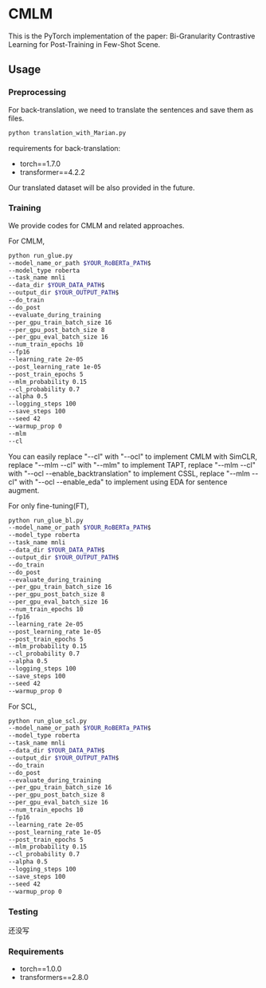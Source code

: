 # CMLM

This is the PyTorch implementation of the paper: Bi-Granularity Contrastive Learning for Post-Training in Few-Shot Scene.

## Usage

### Preprocessing

For back-translation, we need to translate the sentences and save them as files.
```bash
python translation_with_Marian.py
```
requirements for back-translation:
- torch==1.7.0
- transformer==4.2.2

Our translated dataset will be also provided in the future.

### Training

We provide codes for CMLM and related approaches.

For CMLM,
```bash
python run_glue.py 
--model_name_or_path $YOUR_RoBERTa_PATH$ 
--model_type roberta 
--task_name mnli 
--data_dir $YOUR_DATA_PATH$ 
--output_dir $YOUR_OUTPUT_PATH$ 
--do_train 
--do_post 
--evaluate_during_training 
--per_gpu_train_batch_size 16 
--per_gpu_post_batch_size 8 
--per_gpu_eval_batch_size 16 
--num_train_epochs 10 
--fp16 
--learning_rate 2e-05 
--post_learning_rate 1e-05 
--post_train_epochs 5 
--mlm_probability 0.15 
--cl_probability 0.7 
--alpha 0.5 
--logging_steps 100 
--save_steps 100 
--seed 42 
--warmup_prop 0 
--mlm 
--cl
```
You can easily replace "--cl" with "--ocl" to implement CMLM with SimCLR, replace "--mlm --cl" with "--mlm" to implement TAPT, replace "--mlm --cl" with "--ocl --enable_backtranslation" to implement CSSL, replace "--mlm --cl" with "--ocl --enable_eda" to implement using EDA for sentence augment.

For only fine-tuning(FT),
```bash
python run_glue_bl.py 
--model_name_or_path $YOUR_RoBERTa_PATH$ 
--model_type roberta 
--task_name mnli 
--data_dir $YOUR_DATA_PATH$ 
--output_dir $YOUR_OUTPUT_PATH$ 
--do_train 
--do_post 
--evaluate_during_training 
--per_gpu_train_batch_size 16 
--per_gpu_post_batch_size 8 
--per_gpu_eval_batch_size 16 
--num_train_epochs 10 
--fp16 
--learning_rate 2e-05 
--post_learning_rate 1e-05 
--post_train_epochs 5 
--mlm_probability 0.15 
--cl_probability 0.7 
--alpha 0.5 
--logging_steps 100 
--save_steps 100 
--seed 42 
--warmup_prop 0 
```

For SCL,
```bash
python run_glue_scl.py 
--model_name_or_path $YOUR_RoBERTa_PATH$ 
--model_type roberta 
--task_name mnli 
--data_dir $YOUR_DATA_PATH$ 
--output_dir $YOUR_OUTPUT_PATH$ 
--do_train 
--do_post 
--evaluate_during_training 
--per_gpu_train_batch_size 16 
--per_gpu_post_batch_size 8 
--per_gpu_eval_batch_size 16 
--num_train_epochs 10 
--fp16 
--learning_rate 2e-05 
--post_learning_rate 1e-05 
--post_train_epochs 5 
--mlm_probability 0.15 
--cl_probability 0.7 
--alpha 0.5 
--logging_steps 100 
--save_steps 100 
--seed 42 
--warmup_prop 0 
```

### Testing

还没写

### Requirements
- torch==1.0.0
- transformers==2.8.0
